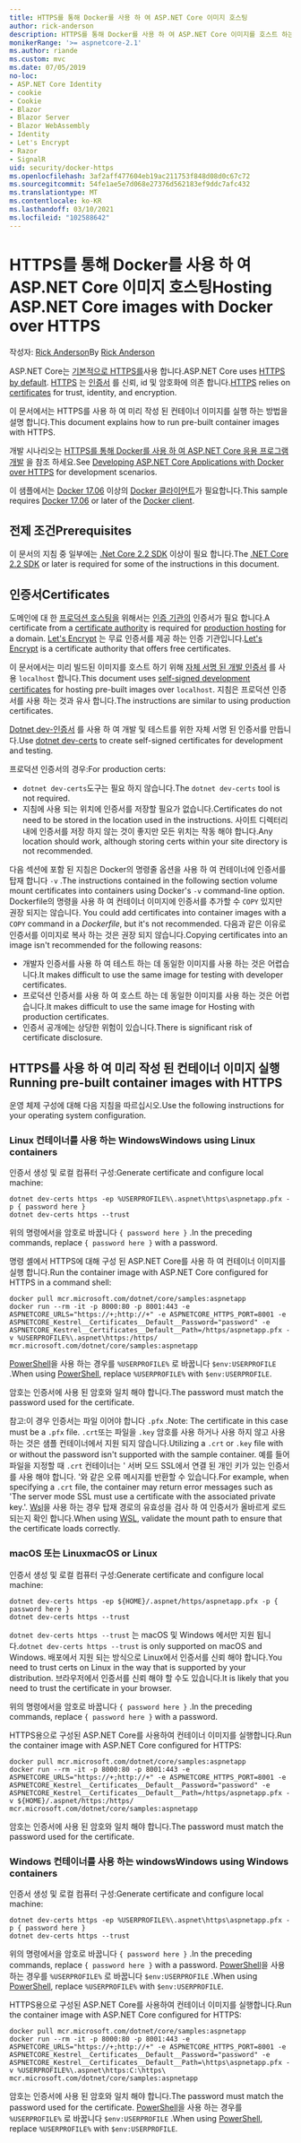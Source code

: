 ```yaml
---
title: HTTPS를 통해 Docker를 사용 하 여 ASP.NET Core 이미지 호스팅
author: rick-anderson
description: HTTPS를 통해 Docker를 사용 하 여 ASP.NET Core 이미지를 호스트 하는 방법을 알아봅니다.
monikerRange: '>= aspnetcore-2.1'
ms.author: riande
ms.custom: mvc
ms.date: 07/05/2019
no-loc:
- ASP.NET Core Identity
- cookie
- Cookie
- Blazor
- Blazor Server
- Blazor WebAssembly
- Identity
- Let's Encrypt
- Razor
- SignalR
uid: security/docker-https
ms.openlocfilehash: 3af2aff477604eb19ac211753f848d08d0c67c72
ms.sourcegitcommit: 54fe1ae5e7d068e27376d562183ef9ddc7afc432
ms.translationtype: MT
ms.contentlocale: ko-KR
ms.lasthandoff: 03/10/2021
ms.locfileid: "102588642"
---
```

# <a name="hosting-aspnet-core-images-with-docker-over-https"></a><span data-ttu-id="120bd-103">HTTPS를 통해 Docker를 사용 하 여 ASP.NET Core 이미지 호스팅</span><span class="sxs-lookup"><span data-stu-id="120bd-103">Hosting ASP.NET Core images with Docker over HTTPS</span></span>

<span data-ttu-id="120bd-104">작성자: [Rick Anderson](https://twitter.com/RickAndMSFT)</span><span class="sxs-lookup"><span data-stu-id="120bd-104">By [Rick Anderson](https://twitter.com/RickAndMSFT)</span></span>

<span data-ttu-id="120bd-105">ASP.NET Core는 [기본적으로 HTTPS를](./enforcing-ssl.md)사용 합니다.</span><span class="sxs-lookup"><span data-stu-id="120bd-105">ASP.NET Core uses [HTTPS by default](./enforcing-ssl.md).</span></span> <span data-ttu-id="120bd-106">[HTTPS](https://en.wikipedia.org/wiki/HTTPS) 는 [인증서](https://en.wikipedia.org/wiki/Public_key_certificate) 를 신뢰, id 및 암호화에 의존 합니다.</span><span class="sxs-lookup"><span data-stu-id="120bd-106">[HTTPS](https://en.wikipedia.org/wiki/HTTPS) relies on [certificates](https://en.wikipedia.org/wiki/Public_key_certificate) for trust, identity, and encryption.</span></span>

<span data-ttu-id="120bd-107">이 문서에서는 HTTPS를 사용 하 여 미리 작성 된 컨테이너 이미지를 실행 하는 방법을 설명 합니다.</span><span class="sxs-lookup"><span data-stu-id="120bd-107">This document explains how to run pre-built container images with HTTPS.</span></span>

<span data-ttu-id="120bd-108">개발 시나리오는 [HTTPS를 통해 Docker를 사용 하 여 ASP.NET Core 응용 프로그램 개발](https://github.com/dotnet/dotnet-docker/blob/main/samples/run-aspnetcore-https-development.md) 을 참조 하세요.</span><span class="sxs-lookup"><span data-stu-id="120bd-108">See [Developing ASP.NET Core Applications with Docker over HTTPS](https://github.com/dotnet/dotnet-docker/blob/main/samples/run-aspnetcore-https-development.md) for development scenarios.</span></span>

<span data-ttu-id="120bd-109">이 샘플에서는 [Docker 17.06](https://docs.docker.com/release-notes/docker-ce) 이상의 [Docker 클라이언트](https://www.docker.com/products/docker)가 필요합니다.</span><span class="sxs-lookup"><span data-stu-id="120bd-109">This sample requires [Docker 17.06](https://docs.docker.com/release-notes/docker-ce) or later of the [Docker client](https://www.docker.com/products/docker).</span></span>

## <a name="prerequisites"></a><span data-ttu-id="120bd-110">전제 조건</span><span class="sxs-lookup"><span data-stu-id="120bd-110">Prerequisites</span></span>

<span data-ttu-id="120bd-111">이 문서의 지침 중 일부에는 [.Net Core 2.2 SDK](https://dotnet.microsoft.com/download) 이상이 필요 합니다.</span><span class="sxs-lookup"><span data-stu-id="120bd-111">The [.NET Core 2.2 SDK](https://dotnet.microsoft.com/download) or later is required for some of the instructions in this document.</span></span>

## <a name="certificates"></a><span data-ttu-id="120bd-112">인증서</span><span class="sxs-lookup"><span data-stu-id="120bd-112">Certificates</span></span>

<span data-ttu-id="120bd-113">도메인에 대 한 [프로덕션 호스팅을](https://blogs.msdn.microsoft.com/webdev/2017/11/29/configuring-https-in-asp-net-core-across-different-platforms/) 위해서는 [인증 기관의](https://wikipedia.org/wiki/Certificate_authority) 인증서가 필요 합니다.</span><span class="sxs-lookup"><span data-stu-id="120bd-113">A certificate from a [certificate authority](https://wikipedia.org/wiki/Certificate_authority) is required for [production hosting](https://blogs.msdn.microsoft.com/webdev/2017/11/29/configuring-https-in-asp-net-core-across-different-platforms/) for a domain.</span></span> <span data-ttu-id="120bd-114">[Let's Encrypt](https://letsencrypt.org/) 는 무료 인증서를 제공 하는 인증 기관입니다.</span><span class="sxs-lookup"><span data-stu-id="120bd-114">[Let's Encrypt](https://letsencrypt.org/) is a certificate authority that offers free certificates.</span></span>

<span data-ttu-id="120bd-115">이 문서에서는 미리 빌드된 이미지를 호스트 하기 위해 [자체 서명 된 개발 인증서](https://en.wikipedia.org/wiki/Self-signed_certificate) 를 사용 `localhost` 합니다.</span><span class="sxs-lookup"><span data-stu-id="120bd-115">This document uses [self-signed development certificates](https://en.wikipedia.org/wiki/Self-signed_certificate) for hosting pre-built images over `localhost`.</span></span> <span data-ttu-id="120bd-116">지침은 프로덕션 인증서를 사용 하는 것과 유사 합니다.</span><span class="sxs-lookup"><span data-stu-id="120bd-116">The instructions are similar to using production certificates.</span></span>

<span data-ttu-id="120bd-117">[Dotnet dev-인증서](/dotnet/core/additional-tools/self-signed-certificates-guide) 를 사용 하 여 개발 및 테스트를 위한 자체 서명 된 인증서를 만듭니다.</span><span class="sxs-lookup"><span data-stu-id="120bd-117">Use [dotnet dev-certs](/dotnet/core/additional-tools/self-signed-certificates-guide) to create self-signed certificates for development and testing.</span></span>

<span data-ttu-id="120bd-118">프로덕션 인증서의 경우:</span><span class="sxs-lookup"><span data-stu-id="120bd-118">For production certs:</span></span>

* <span data-ttu-id="120bd-119">`dotnet dev-certs`도구는 필요 하지 않습니다.</span><span class="sxs-lookup"><span data-stu-id="120bd-119">The `dotnet dev-certs` tool is not required.</span></span>
* <span data-ttu-id="120bd-120">지침에 사용 되는 위치에 인증서를 저장할 필요가 없습니다.</span><span class="sxs-lookup"><span data-stu-id="120bd-120">Certificates do not need to be stored in the location used in the instructions.</span></span> <span data-ttu-id="120bd-121">사이트 디렉터리 내에 인증서를 저장 하지 않는 것이 좋지만 모든 위치는 작동 해야 합니다.</span><span class="sxs-lookup"><span data-stu-id="120bd-121">Any location should work, although storing certs within your site directory is not recommended.</span></span>

<span data-ttu-id="120bd-122">다음 섹션에 포함 된 지침은 Docker의 명령줄 옵션을 사용 하 여 컨테이너에 인증서를 탑재 합니다 `-v` .</span><span class="sxs-lookup"><span data-stu-id="120bd-122">The instructions contained in the following section volume mount certificates into containers using Docker's `-v` command-line option.</span></span> <span data-ttu-id="120bd-123">Dockerfile의 명령을 사용 하 여 컨테이너 이미지에 인증서를 추가할 수 `COPY` 있지만 권장 되지는 않습니다. </span><span class="sxs-lookup"><span data-stu-id="120bd-123">You could add certificates into container images with a `COPY` command in a *Dockerfile*, but it's not recommended.</span></span> <span data-ttu-id="120bd-124">다음과 같은 이유로 인증서를 이미지로 복사 하는 것은 권장 되지 않습니다.</span><span class="sxs-lookup"><span data-stu-id="120bd-124">Copying certificates into an image isn't recommended for the following reasons:</span></span>

* <span data-ttu-id="120bd-125">개발자 인증서를 사용 하 여 테스트 하는 데 동일한 이미지를 사용 하는 것은 어렵습니다.</span><span class="sxs-lookup"><span data-stu-id="120bd-125">It makes difficult to use the same image for testing with developer certificates.</span></span>
* <span data-ttu-id="120bd-126">프로덕션 인증서를 사용 하 여 호스트 하는 데 동일한 이미지를 사용 하는 것은 어렵습니다.</span><span class="sxs-lookup"><span data-stu-id="120bd-126">It makes difficult to use the same image for Hosting with production certificates.</span></span>
* <span data-ttu-id="120bd-127">인증서 공개에는 상당한 위험이 있습니다.</span><span class="sxs-lookup"><span data-stu-id="120bd-127">There is significant risk of certificate disclosure.</span></span>

## <a name="running-pre-built-container-images-with-https"></a><span data-ttu-id="120bd-128">HTTPS를 사용 하 여 미리 작성 된 컨테이너 이미지 실행</span><span class="sxs-lookup"><span data-stu-id="120bd-128">Running pre-built container images with HTTPS</span></span>

<span data-ttu-id="120bd-129">운영 체제 구성에 대해 다음 지침을 따르십시오.</span><span class="sxs-lookup"><span data-stu-id="120bd-129">Use the following instructions for your operating system configuration.</span></span>

### <a name="windows-using-linux-containers"></a><span data-ttu-id="120bd-130">Linux 컨테이너를 사용 하는 Windows</span><span class="sxs-lookup"><span data-stu-id="120bd-130">Windows using Linux containers</span></span>

<span data-ttu-id="120bd-131">인증서 생성 및 로컬 컴퓨터 구성:</span><span class="sxs-lookup"><span data-stu-id="120bd-131">Generate certificate and configure local machine:</span></span>

```dotnetcli
dotnet dev-certs https -ep %USERPROFILE%\.aspnet\https\aspnetapp.pfx -p { password here }
dotnet dev-certs https --trust
```

<span data-ttu-id="120bd-132">위의 명령에서을 암호로 바꿉니다 `{ password here }` .</span><span class="sxs-lookup"><span data-stu-id="120bd-132">In the preceding commands, replace `{ password here }` with a password.</span></span>

<span data-ttu-id="120bd-133">명령 셸에서 HTTPS에 대해 구성 된 ASP.NET Core를 사용 하 여 컨테이너 이미지를 실행 합니다.</span><span class="sxs-lookup"><span data-stu-id="120bd-133">Run the container image with ASP.NET Core configured for HTTPS in a command shell:</span></span>

```console
docker pull mcr.microsoft.com/dotnet/core/samples:aspnetapp
docker run --rm -it -p 8000:80 -p 8001:443 -e ASPNETCORE_URLS="https://+;http://+" -e ASPNETCORE_HTTPS_PORT=8001 -e ASPNETCORE_Kestrel__Certificates__Default__Password="password" -e ASPNETCORE_Kestrel__Certificates__Default__Path=/https/aspnetapp.pfx -v %USERPROFILE%\.aspnet\https:/https/ mcr.microsoft.com/dotnet/core/samples:aspnetapp
```

<span data-ttu-id="120bd-134">[PowerShell](/powershell/scripting/overview)을 사용 하는 경우를 `%USERPROFILE%` 로 바꿉니다 `$env:USERPROFILE` .</span><span class="sxs-lookup"><span data-stu-id="120bd-134">When using [PowerShell](/powershell/scripting/overview), replace `%USERPROFILE%` with `$env:USERPROFILE`.</span></span>

<span data-ttu-id="120bd-135">암호는 인증서에 사용 된 암호와 일치 해야 합니다.</span><span class="sxs-lookup"><span data-stu-id="120bd-135">The password must match the password used for the certificate.</span></span>


<span data-ttu-id="120bd-136">참고:이 경우 인증서는 파일 이어야 합니다 `.pfx` .</span><span class="sxs-lookup"><span data-stu-id="120bd-136">Note: The certificate in this case must be a `.pfx` file.</span></span>  <span data-ttu-id="120bd-137">`.crt`또는 파일을 `.key` 암호를 사용 하거나 사용 하지 않고 사용 하는 것은 샘플 컨테이너에서 지원 되지 않습니다.</span><span class="sxs-lookup"><span data-stu-id="120bd-137">Utilizing a `.crt` or `.key` file with or without the password isn't supported with the sample container.</span></span>  <span data-ttu-id="120bd-138">예를 들어 파일을 지정할 때 `.crt` 컨테이너는 ' 서버 모드 SSL에서 연결 된 개인 키가 있는 인증서를 사용 해야 합니다. '와 같은 오류 메시지를 반환할 수 있습니다.</span><span class="sxs-lookup"><span data-stu-id="120bd-138">For example, when specifying a `.crt` file, the container may return error messages such as 'The server mode SSL must use a certificate with the associated private key.'.</span></span> <span data-ttu-id="120bd-139">[Wsl](/windows/wsl/about)을 사용 하는 경우 탑재 경로의 유효성을 검사 하 여 인증서가 올바르게 로드 되는지 확인 합니다.</span><span class="sxs-lookup"><span data-stu-id="120bd-139">When using [WSL](/windows/wsl/about), validate the mount path to ensure that the certificate loads correctly.</span></span>

### <a name="macos-or-linux"></a><span data-ttu-id="120bd-140">macOS 또는 Linux</span><span class="sxs-lookup"><span data-stu-id="120bd-140">macOS or Linux</span></span>

<span data-ttu-id="120bd-141">인증서 생성 및 로컬 컴퓨터 구성:</span><span class="sxs-lookup"><span data-stu-id="120bd-141">Generate certificate and configure local machine:</span></span>

```dotnetcli
dotnet dev-certs https -ep ${HOME}/.aspnet/https/aspnetapp.pfx -p { password here }
dotnet dev-certs https --trust
```

<span data-ttu-id="120bd-142">`dotnet dev-certs https --trust` 는 macOS 및 Windows 에서만 지원 됩니다.</span><span class="sxs-lookup"><span data-stu-id="120bd-142">`dotnet dev-certs https --trust` is only supported on macOS and Windows.</span></span> <span data-ttu-id="120bd-143">배포에서 지원 되는 방식으로 Linux에서 인증서를 신뢰 해야 합니다.</span><span class="sxs-lookup"><span data-stu-id="120bd-143">You need to trust certs on Linux in the way that is supported by your distribution.</span></span> <span data-ttu-id="120bd-144">브라우저에서 인증서를 신뢰 해야 할 수도 있습니다.</span><span class="sxs-lookup"><span data-stu-id="120bd-144">It is likely that you need to trust the certificate in your browser.</span></span>

<span data-ttu-id="120bd-145">위의 명령에서을 암호로 바꿉니다 `{ password here }` .</span><span class="sxs-lookup"><span data-stu-id="120bd-145">In the preceding commands, replace `{ password here }` with a password.</span></span>

<span data-ttu-id="120bd-146">HTTPS용으로 구성된 ASP.NET Core를 사용하여 컨테이너 이미지를 실행합니다.</span><span class="sxs-lookup"><span data-stu-id="120bd-146">Run the container image with ASP.NET Core configured for HTTPS:</span></span>

```console
docker pull mcr.microsoft.com/dotnet/core/samples:aspnetapp
docker run --rm -it -p 8000:80 -p 8001:443 -e ASPNETCORE_URLS="https://+;http://+" -e ASPNETCORE_HTTPS_PORT=8001 -e ASPNETCORE_Kestrel__Certificates__Default__Password="password" -e ASPNETCORE_Kestrel__Certificates__Default__Path=/https/aspnetapp.pfx -v ${HOME}/.aspnet/https:/https/ mcr.microsoft.com/dotnet/core/samples:aspnetapp
```

<span data-ttu-id="120bd-147">암호는 인증서에 사용 된 암호와 일치 해야 합니다.</span><span class="sxs-lookup"><span data-stu-id="120bd-147">The password must match the password used for the certificate.</span></span>

### <a name="windows-using-windows-containers"></a><span data-ttu-id="120bd-148">Windows 컨테이너를 사용 하는 windows</span><span class="sxs-lookup"><span data-stu-id="120bd-148">Windows using Windows containers</span></span>

<span data-ttu-id="120bd-149">인증서 생성 및 로컬 컴퓨터 구성:</span><span class="sxs-lookup"><span data-stu-id="120bd-149">Generate certificate and configure local machine:</span></span>

```dotnetcli
dotnet dev-certs https -ep %USERPROFILE%\.aspnet\https\aspnetapp.pfx -p { password here }
dotnet dev-certs https --trust
```

<span data-ttu-id="120bd-150">위의 명령에서을 암호로 바꿉니다 `{ password here }` .</span><span class="sxs-lookup"><span data-stu-id="120bd-150">In the preceding commands, replace `{ password here }` with a password.</span></span> <span data-ttu-id="120bd-151">[PowerShell](/powershell/scripting/overview)을 사용 하는 경우를 `%USERPROFILE%` 로 바꿉니다 `$env:USERPROFILE` .</span><span class="sxs-lookup"><span data-stu-id="120bd-151">When using [PowerShell](/powershell/scripting/overview), replace `%USERPROFILE%` with `$env:USERPROFILE`.</span></span>

<span data-ttu-id="120bd-152">HTTPS용으로 구성된 ASP.NET Core를 사용하여 컨테이너 이미지를 실행합니다.</span><span class="sxs-lookup"><span data-stu-id="120bd-152">Run the container image with ASP.NET Core configured for HTTPS:</span></span>

```console
docker pull mcr.microsoft.com/dotnet/core/samples:aspnetapp
docker run --rm -it -p 8000:80 -p 8001:443 -e ASPNETCORE_URLS="https://+;http://+" -e ASPNETCORE_HTTPS_PORT=8001 -e ASPNETCORE_Kestrel__Certificates__Default__Password="password" -e ASPNETCORE_Kestrel__Certificates__Default__Path=\https\aspnetapp.pfx -v %USERPROFILE%\.aspnet\https:C:\https\ mcr.microsoft.com/dotnet/core/samples:aspnetapp
```

<span data-ttu-id="120bd-153">암호는 인증서에 사용 된 암호와 일치 해야 합니다.</span><span class="sxs-lookup"><span data-stu-id="120bd-153">The password must match the password used for the certificate.</span></span> <span data-ttu-id="120bd-154">[PowerShell](/powershell/scripting/overview)을 사용 하는 경우를 `%USERPROFILE%` 로 바꿉니다 `$env:USERPROFILE` .</span><span class="sxs-lookup"><span data-stu-id="120bd-154">When using [PowerShell](/powershell/scripting/overview), replace `%USERPROFILE%` with `$env:USERPROFILE`.</span></span>
